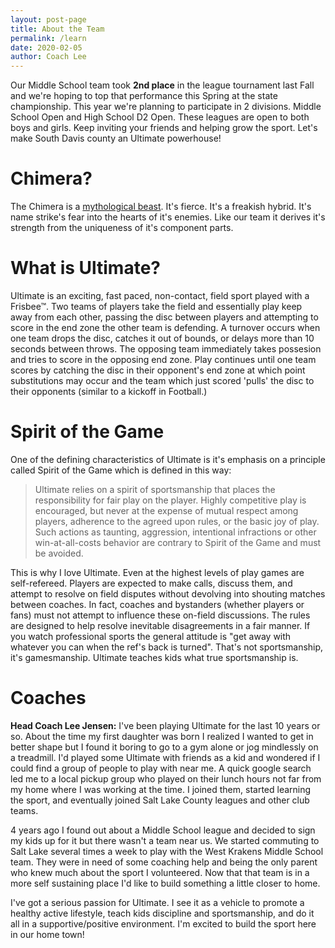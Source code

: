 ```yaml
---
layout: post-page
title: About the Team
permalink: /learn
date: 2020-02-05
author: Coach Lee
---
```


Our Middle School team took __2nd place__ in the league tournament last Fall and we're hoping to top that performance this Spring at the state championship.
This year we're planning to participate in 2 divisions.
Middle School Open and High School D2 Open.
These leagues are open to both boys and girls.
Keep inviting your friends and helping grow the sport.
Let's make South Davis county an Ultimate powerhouse!

# Chimera?

The Chimera is a [mythological beast](https://en.wikipedia.org/wiki/Chimera_(mythology)).
It's fierce.
It's a freakish hybrid.
It's name strike's fear into the hearts of it's enemies.
Like our team it derives it's strength from the uniqueness of it's component parts.

# What is Ultimate?

Ultimate is an exciting, fast paced, non-contact, field sport played with a Frisbee&trade;. Two teams of players take the field and essentially play keep away from each other, passing the disc between players and attempting to score in the end zone the other team is defending. A turnover occurs when one team drops the disc, catches it out of bounds, or delays more than 10 seconds between throws. The opposing team immediately takes possesion and tries to score in the opposing end zone. Play continues until one team scores by catching the disc in their opponent's end zone at which point substitutions may occur and the team which just scored 'pulls' the disc to their opponents (similar to a kickoff in Football.)

# Spirit of the Game

One of the defining characteristics of Ultimate is it's emphasis on a principle called Spirit of the Game which is defined in this way:

> Ultimate relies on a spirit of sportsmanship that places the responsibility for fair play on the player. Highly competitive play is encouraged, but never at the expense of mutual respect among players, adherence to the agreed upon rules, or the basic joy of play. Such actions as taunting, aggression, intentional infractions or other win-at-all-costs behavior are contrary to Spirit of the Game and must be avoided.

This is why I love Ultimate. Even at the highest levels of play games are self-refereed. Players are expected to make calls, discuss them, and attempt to resolve on field disputes without devolving into shouting matches between coaches. In fact, coaches and bystanders (whether players or fans) must not attempt to influence these on-field discussions. The rules are designed to help resolve inevitable disagreements in a fair manner. If you watch professional sports the general attitude is "get away with whatever you can when the ref's back is turned". That's not sportsmanship, it's gamesmanship. Ultimate teaches kids what true sportsmanship is.

# Coaches

**Head Coach Lee Jensen:** I've been playing Ultimate for the last 10 years or so. About the time my first daughter was born I realized I wanted to get in better shape but I found it boring to go to a gym alone or jog mindlessly on a treadmill. I'd played some Ultimate with friends as a kid and wondered if I could find a group of people to play with near me. A quick google search led me to a local pickup group who played on their lunch hours not far from my home where I was working at the time. I joined them, started learning the sport, and eventually joined Salt Lake County leagues and other club teams.

4 years ago I found out about a Middle School league and decided to sign my kids up for it but there wasn't a team near us. We started commuting to Salt Lake several times a week to play with the West Krakens Middle School team. They were in need of some coaching help and being the only parent who knew much about the sport I volunteered. Now that that team is in a more self sustaining place I'd like to build something a little closer to home.

I've got a serious passion for Ultimate. I see it as a vehicle to promote a healthy active lifestyle, teach kids discipline and sportsmanship, and do it all in a supportive/positive environment. I'm excited to build the sport here in our home town!
